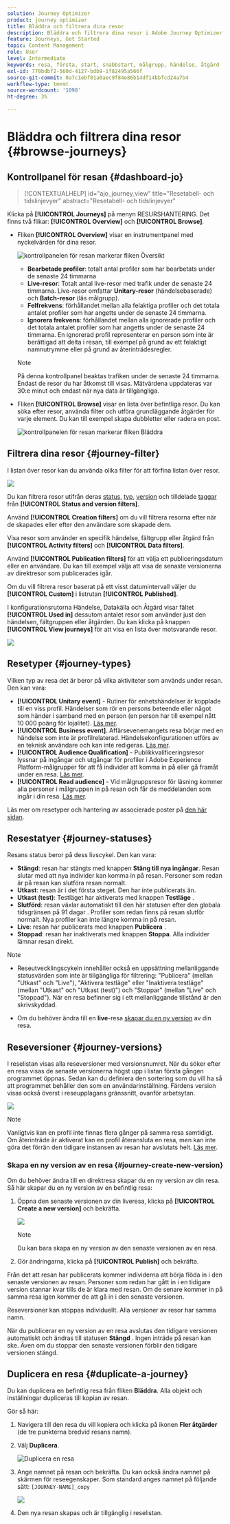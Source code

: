 ```yaml
---
solution: Journey Optimizer
product: journey optimizer
title: Bläddra och filtrera dina resor
description: Bläddra och filtrera dina resor i Adobe Journey Optimizer
feature: Journeys, Get Started
topic: Content Management
role: User
level: Intermediate
keywords: resa, första, start, snabbstart, målgrupp, händelse, åtgärd
exl-id: 770bdbf2-560d-4127-bdb9-1f82495a566f
source-git-commit: 0a7c1ebf01a0aec9f84e86b14df14bbfcd24a7b4
workflow-type: tm+mt
source-wordcount: '1098'
ht-degree: 3%

---
```


# Bläddra och filtrera dina resor {#browse-journeys}

## Kontrollpanel för resan {#dashboard-jo}

>[!CONTEXTUALHELP]
>id="ajo_journey_view"
>title="Resetabell- och tidslinjevyer"
>abstract="Resetabell- och tidslinjevyer"

Klicka på **[!UICONTROL Journeys]** på menyn RESURSHANTERING. Det finns två flikar: **[!UICONTROL Overview]** och **[!UICONTROL Browse]**.

* Fliken **[!UICONTROL Overview]** visar en instrumentpanel med nyckelvärden för dina resor.

  ![kontrollpanelen för resan markerar fliken Översikt](assets/journeys-dashboard.png)

   * **Bearbetade profiler**: totalt antal profiler som har bearbetats under de senaste 24 timmarna
   * **Live-resor**: Totalt antal live-resor med trafik under de senaste 24 timmarna. Live-resor omfattar **Unitary-resor** (händelsebaserade) och **Batch-resor** (läs målgrupp).
   * **Felfrekvens**: förhållandet mellan alla felaktiga profiler och det totala antalet profiler som har angetts under de senaste 24 timmarna.
   * **Ignorera frekvens**: förhållandet mellan alla ignorerade profiler och det totala antalet profiler som har angetts under de senaste 24 timmarna. En ignorerad profil representerar en person som inte är berättigad att delta i resan, till exempel på grund av ett felaktigt namnutrymme eller på grund av återinträdesregler.

  >[!NOTE]
  >
  >På denna kontrollpanel beaktas trafiken under de senaste 24 timmarna. Endast de resor du har åtkomst till visas. Mätvärdena uppdateras var 30:e minut och endast när nya data är tillgängliga.

* Fliken **[!UICONTROL Browse]** visar en lista över befintliga resor. Du kan söka efter resor, använda filter och utföra grundläggande åtgärder för varje element. Du kan till exempel skapa dubbletter eller radera en post.

  ![kontrollpanelen för resan markerar fliken Bläddra](assets/journeys-browse.png)

## Filtrera dina resor {#journey-filter}

I listan över resor kan du använda olika filter för att förfina listan över resor.

![](assets/filter-journeys.png)

Du kan filtrera resor utifrån deras [status](#journey-statuses), [typ](#journey-types), [version](#journey-versions) och tilldelade [taggar](../start/search-filter-categorize.md#tags) från **[!UICONTROL Status and version filters]**.

Använd **[!UICONTROL Creation filters]** om du vill filtrera resorna efter när de skapades eller efter den användare som skapade dem.

Visa resor som använder en specifik händelse, fältgrupp eller åtgärd från **[!UICONTROL Activity filters]** och **[!UICONTROL Data filters]**.

Använd **[!UICONTROL Publication filters]** för att välja ett publiceringsdatum eller en användare. Du kan till exempel välja att visa de senaste versionerna av direktresor som publicerades igår.

Om du vill filtrera resor baserat på ett visst datumintervall väljer du **[!UICONTROL Custom]** i listrutan **[!UICONTROL Published]**.

I konfigurationsrutorna Händelse, Datakälla och Åtgärd visar fältet **[!UICONTROL Used in]** dessutom antalet resor som använder just den händelsen, fältgruppen eller åtgärden. Du kan klicka på knappen **[!UICONTROL View journeys]** för att visa en lista över motsvarande resor.

![](assets/journey3bis.png)


## Resetyper {#journey-types}

Vilken typ av resa det är beror på vilka aktiviteter som används under resan. Den kan vara:

* **[!UICONTROL Unitary event]** - Rutiner för enhetshändelser är kopplade till en viss profil. Händelser som rör en persons beteende eller något som händer i samband med en person (en person har till exempel nått 10 000 poäng för lojalitet). [Läs mer](../event/about-events.md).
* **[!UICONTROL Business event]**. Affärsevenemangets resa börjar med en händelse som inte är profilrelaterad. Händelsekonfigurationen utförs av en teknisk användare och kan inte redigeras. [Läs mer](../event/about-events.md).
* **[!UICONTROL Audience Qualification]** - Publikkvalificeringsresor lyssnar på ingångar och utgångar för profiler i Adobe Experience Platform-målgrupper för att få individer att komma in på eller gå framåt under en resa. [Läs mer](audience-qualification-events.md).
* **[!UICONTROL Read audience]** - Vid målgruppsresor för läsning kommer alla personer i målgruppen in på resan och får de meddelanden som ingår i din resa.  [Läs mer](read-audience.md).


Läs mer om resetyper och hantering av associerade poster på [den här sidan](entry-management.md).

## Resestatyer {#journey-statuses}

Resans status beror på dess livscykel. Den kan vara:

* **Stängd**: resan har stängts med knappen **Stäng till nya ingångar**. Resan slutar med att nya individer kan komma in på resan. Personer som redan är på resan kan slutföra resan normalt.
* **Utkast**: resan är i det första steget. Den har inte publicerats än.
* **Utkast (test)**: Testläget har aktiverats med knappen **Testläge** .
* **Slutförd**: resan växlar automatiskt till den här statusen efter den globala tidsgränsen på 91 dagar [](journey-properties.md#global_timeout). Profiler som redan finns på resan slutför normalt. Nya profiler kan inte längre komma in på resan.
* **Live**: resan har publicerats med knappen **Publicera** .
* **Stoppad**: resan har inaktiverats med knappen **Stoppa**. Alla individer lämnar resan direkt.

>[!NOTE]
>
>* Reseutvecklingscykeln innehåller också en uppsättning mellanliggande statusvärden som inte är tillgängliga för filtrering: &quot;Publicera&quot; (mellan &quot;Utkast&quot; och &quot;Live&quot;), &quot;Aktivera testläge&quot; eller &quot;Inaktivera testläge&quot; (mellan &quot;Utkast&quot; och &quot;Utkast (test)&quot;) och &quot;Stoppar&quot; (mellan &quot;Live&quot; och &quot;Stoppad&quot;). När en resa befinner sig i ett mellanliggande tillstånd är den skrivskyddad.
>
>* Om du behöver ändra till en **live**-resa [skapar du en ny version](#journey-versions) av din resa.


## Reseversioner {#journey-versions}

I reselistan visas alla reseversioner med versionsnumret. När du söker efter en resa visas de senaste versionerna högst upp i listan första gången programmet öppnas. Sedan kan du definiera den sortering som du vill ha så att programmet behåller den som en användarinställning. Färdens version visas också överst i reseupplagans gränssnitt, ovanför arbetsytan.

![](assets/journeyversions1.png)

>[!NOTE]
>
>Vanligtvis kan en profil inte finnas flera gånger på samma resa samtidigt. Om återinträde är aktiverat kan en profil återansluta en resa, men kan inte göra det förrän den tidigare instansen av resan har avslutats helt. [Läs mer](end-journey.md).

### Skapa en ny version av en resa {#journey-create-new-version}

Om du behöver ändra till en direktresa skapar du en ny version av din resa. Så här skapar du en ny version av en befintlig resa:

1. Öppna den senaste versionen av din liveresa, klicka på **[!UICONTROL Create a new version]** och bekräfta.

   ![](assets/journeyversions2.png)

   >[!NOTE]
   >
   >Du kan bara skapa en ny version av den senaste versionen av en resa.

1. Gör ändringarna, klicka på **[!UICONTROL Publish]** och bekräfta.

Från det att resan har publicerats kommer individerna att börja flöda in i den senaste versionen av resan. Personer som redan har gått in i en tidigare version stannar kvar tills de är klara med resan. Om de senare kommer in på samma resa igen kommer de att gå in i den senaste versionen.

Reseversioner kan stoppas individuellt. Alla versioner av resor har samma namn.

När du publicerar en ny version av en resa avslutas den tidigare versionen automatiskt och ändras till statusen **Stängd** . Ingen inträde på resan kan ske. Även om du stoppar den senaste versionen förblir den tidigare versionen stängd.



## Duplicera en resa {#duplicate-a-journey}

Du kan duplicera en befintlig resa från fliken **Bläddra**. Alla objekt och inställningar dupliceras till kopian av resan.

Gör så här:

1. Navigera till den resa du vill kopiera och klicka på ikonen **Fler åtgärder** (de tre punkterna bredvid resans namn).
1. Välj **Duplicera**.

   ![Duplicera en resa](assets/duplicate-jo.png)

1. Ange namnet på resan och bekräfta. Du kan också ändra namnet på skärmen för reseegenskaper. Som standard anges namnet på följande sätt: `[JOURNEY-NAME]_copy`

   ![](assets/duplicate-jo2.png)

1. Den nya resan skapas och är tillgänglig i reselistan.
